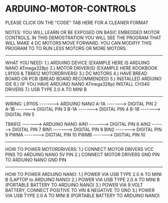 # ARDUINO-MOTOR-CONTROLS
PLEASE CLICK ON THE "CODE" TAB HERE FOR A CLEANER FORMAT

NOTES:
YOU WILL LEARN OR BE EXPOSED ON BASIC EMBEDDED MOTOR CONTROLS, IN THIS DEMOSTRATION
YOU WILL SEE THE PROGRAM THAT WILL MAKE 4 DC MOTORS MOVE FORWARD. YOU CAN MODIFIY THIS PROGRAM TO
TO RUN LESS MOTORS OR MORE MOTORS.
_______________________________________________________________________
WHAT YOU NEED:
1.) ARDUINO DEVICE (EXAMPLE HERE IS ARDUINO NANO ATmega328p)
2.) MOTOR DRIVER(S) (EXAMPLE HERE KOOKBOOK L9110S & TB6612 MOTORDRIVERS)
3.) DC MOTORS
4.) HAVE BREAD BOARD OR PCB (BREAD BOARD RECOMMENDED)
5.) INSTALLED ARDUINO IDE
6.) (IF YOU HAVE ARDUINO NANO ATmega328p) INSTALL CH340 DRIVERS
7.) USB TYPE 2.0 A TO MINI B

________________________________________________________________________
WIRING:
L9110S ------->  ARDUINO NANO
A-1A   ------->  DIGITAL PIN 2
A-1B   ------->  DIGITAL PIN 3
B-1A   ------->  DIGITAL PIN 4
B-1B   ------->  DIGITAL PIN 5

TB6612 -------> ARDUINO NANO
AIN1   -------> DIGITAL PIN 6
AIN2   -------> DIGITAL PIN 7
BIN1   -------> DIGITAL PIN 8
BIN2   -------> DIGITAL PIN 9
PWMA   -------> DIGTIAL PIN 10
PWMB   -------> DIGTIAL PIN 10

_____________________________________________________________________
HOW TO POWER MOTORDRIVERS:
1.) CONNECT MOTOR DRIVERS VCC PINS TO ARDUINO NANO 5V PIN
2.) CONNECT MOTOR DRIVERS GND PIN TO ARDUINO NANO GND PIN

_____________________________________________________________________
HOW TO POWER ARDUINO NANO:
1.) POWER VIA USB TYPE 2.0 A TO MINI B (LAPTOP to ARDUINO NANO)
2.) POWER VIA USB TYPE 2.0 A TO MINI B (PORTABLE BATTERY TO ARDUINO NANO)
3.) POWER VIA 9 VOLT BATTERY, CONNECT POSITIVE TO VIN & NEGATIVE TO GND
3.) POWER VIA USB TYPE 2.0 A TO MINI B (PORTABLE BATTERY TO ARDUINO NANO)
